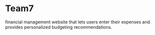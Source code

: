 # Team7
financial management website that lets users enter their expenses and provides personalized budgeting recommendations.
